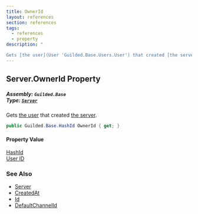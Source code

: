 ```yaml
---
title: OwnerId
layout: references
section: references
tags:
  - references
  - property
description: "

Gets [the user](User 'Guilded.Base.Users.User') that created [the server](Server 'Guilded.Base.Servers.Server')."
---
```


## Server.OwnerId Property
##### **Assembly:** `Guilded.Base`<br/>**Type:** [`Server`](Server 'Guilded.Base.Servers.Server')

Gets [the user](User 'Guilded.Base.Users.User') that created [the server](Server 'Guilded.Base.Servers.Server').

```csharp
public Guilded.Base.HashId OwnerId { get; }
```

#### Property Value
[HashId](HashId 'Guilded.Base.HashId')  
[User ID](UserSummary.Id 'Guilded.Base.Users.UserSummary.Id')

### See Also
- [Server](Server 'Guilded.Base.Servers.Server')
- [CreatedAt](Server.CreatedAt 'Guilded.Base.Servers.Server.CreatedAt')
- [Id](Server.Id 'Guilded.Base.Servers.Server.Id')
- [DefaultChannelId](Server.DefaultChannelId 'Guilded.Base.Servers.Server.DefaultChannelId')